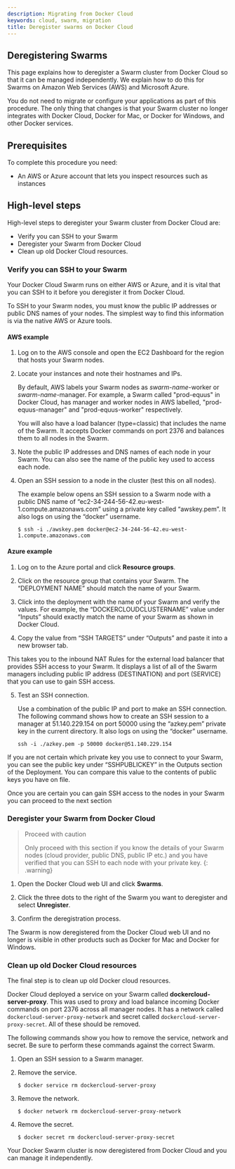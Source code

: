 ```yaml
---
description: Migrating from Docker Cloud
keywords: cloud, swarm, migration
title: Deregister swarms on Docker Cloud
---
```


## Deregistering Swarms

This page explains how to deregister a Swarm cluster from Docker Cloud so that it can be managed independently. We explain how to do this for Swarms on Amazon Web Services (AWS) and Microsoft Azure.

You do not need to migrate or configure your applications as part of this procedure. The only thing that changes is that your Swarm cluster no longer integrates with Docker Cloud, Docker for Mac, or Docker for Windows, and other Docker services.

## Prerequisites

To complete this procedure you need:

- An AWS or Azure account that lets you inspect resources such as instances

## High-level steps

High-level steps to deregister your Swarm cluster from Docker Cloud are:

- Verify you can SSH to your Swarm
- Deregister your Swarm from Docker Cloud
- Clean up old Docker Cloud resources.

### Verify you can SSH to your Swarm

Your Docker Cloud Swarm runs on either AWS or Azure, and it is vital that you can SSH to it before you deregister it from Docker Cloud.

To SSH to your Swarm nodes, you must know the public IP addresses or public DNS names of your nodes. The simplest way to find this information is via the native AWS or Azure tools.

#### AWS example

1.  Log on to the AWS console and open the EC2 Dashboard for the region that hosts your Swarm nodes.

2.  Locate your instances and note their hostnames and IPs.

    By default, AWS labels your Swarm nodes as _swarm-name_-worker or _swarm-name_-manager. For example, a Swarm called "prod-equus" in Docker Cloud, has manager and worker nodes in AWS labelled, "prod-equus-manager" and "prod-equus-worker" respectively.

    You will also have a load balancer (type=classic) that includes the name of the Swarm. It accepts Docker commands on port 2376 and balances them to all nodes in the Swarm.

3.  Note the public IP addresses and DNS names of each node in your Swarm. You can also see the name of the public key used to    access each node.

4.  Open an SSH session to a node in the cluster (test this on all nodes).

    The example below opens an SSH session to a Swarm node with a public DNS name of “ec2-34-244-56-42.eu-west-1.compute.amazonaws.com” using a private key called “awskey.pem”. It also logs on using the “docker” username.

    ```
    $ ssh -i ./awskey.pem docker@ec2-34-244-56-42.eu-west-1.compute.amazonaws.com
    ```

#### Azure example

1.  Log on to the Azure portal and click **Resource groups**.

2.  Click on the resource group that contains your Swarm. The “DEPLOYMENT NAME” should match the name of your Swarm.

3.  Click into the deployment with the name of your Swarm and verify the values.  For example, the “DOCKERCLOUDCLUSTERNAME” value under “Inputs” should exactly match the name of your Swarm as shown in Docker Cloud.

4.  Copy the value from “SSH TARGETS” under “Outputs” and paste it into a new browser tab.

   This takes you to the inbound NAT Rules for the external load balancer that provides SSH access to your Swarm. It displays a list of all of the Swarm managers including public IP address (DESTINATION) and port (SERVICE) that you can use to gain SSH access.

5.  Test an SSH connection.

    Use a combination of the public IP and port to make an SSH connection. The following command shows how to create an SSH session to a manager at 51.140.229.154 on port 50000 using the “azkey.pem” private key in the current directory. It also logs on using the “docker” username.

    ```
    ssh -i ./azkey.pem -p 50000 docker@51.140.229.154
    ```

If you are not certain which private key you use to connect to your Swarm, you can see the public key under “SSHPUBLICKEY” in the Outputs section of the Deployment. You can compare this value to the contents of public keys you have on file.

Once you are certain you can gain SSH access to the nodes in your Swarm you can proceed to the next section

### Deregister your Swarm from Docker Cloud

> Proceed with caution
>
> Only proceed with this section if you know the details of your Swarm nodes (cloud provider, public DNS, public IP etc.) and you have verified that you can SSH to each node with your private key.
{: .warning}

1.  Open the Docker Cloud web UI and click **Swarms**.

2.  Click the three dots to the right of the Swarm you want to deregister and select **Unregister**.

3.  Confirm the deregistration process.

The Swarm is now deregistered from the Docker Cloud web UI and no longer is visible in other products such as Docker for Mac and Docker for Windows.

### Clean up old Docker Cloud resources

The final step  is to clean up old Docker cloud resources.

Docker Cloud deployed a service on your Swarm called **dockercloud-server-proxy**. This was used to proxy and load balance incoming Docker commands on port 2376 across all manager nodes. It has a network called `dockercloud-server-proxy-network` and secret called `dockercloud-server-proxy-secret`. All of these should be removed.

The following commands show you how to remove the service, network and secret. Be sure to perform these commands against the correct Swarm.

1.  Open an SSH session to a Swarm manager.

2.  Remove the service.

    ```
    $ docker service rm dockercloud-server-proxy
    ```

3.  Remove the network.

    ```
    $ docker network rm dockercloud-server-proxy-network
    ```

4.  Remove the secret.

    ```
    $ docker secret rm dockercloud-server-proxy-secret
    ```

Your Docker Swarm cluster is now deregistered from Docker Cloud and you can manage it independently.
